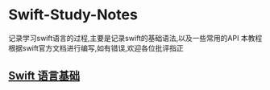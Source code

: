 # Swift-Study-Notes

记录学习swift语言的过程,主要是记录swift的基础语法,以及一些常用的API
本教程根据swift官方文档进行编写,如有错误,欢迎各位批评指正

## [Swift 语言基础](./Documentation/Swift%20语言基础.md)